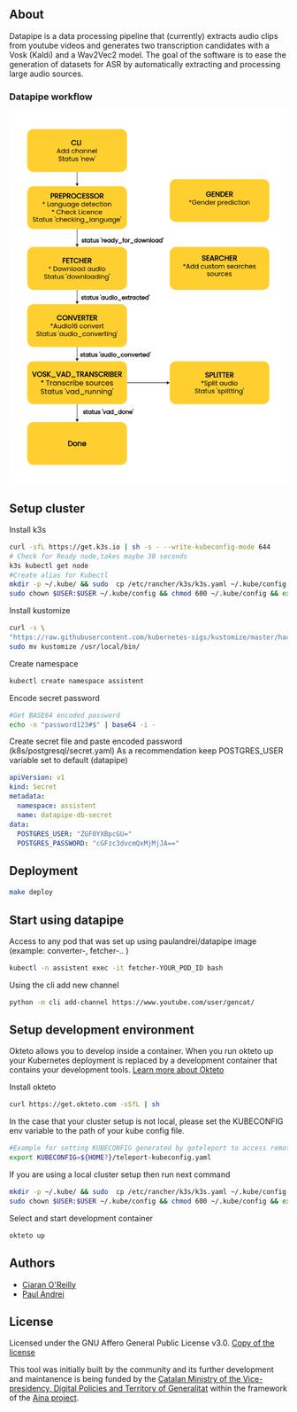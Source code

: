 
## About

Datapipe is a data processing pipeline that (currently) extracts audio clips from youtube videos and generates two transcription candidates with a Vosk (Kaldi) and a Wav2Vec2 model. The goal of the software is to ease the generation of datasets for ASR by automatically extracting and processing large audio sources.

### Datapipe workflow
![Datapipe](datapipe.png)

## Setup cluster

Install k3s

```bash
curl -sfL https://get.k3s.io | sh -s - --write-kubeconfig-mode 644
# Check for Ready node,takes maybe 30 seconds
k3s kubectl get node
#Create alias for Kubectl
mkdir -p ~/.kube/ && sudo  cp /etc/rancher/k3s/k3s.yaml ~/.kube/config && 
sudo chown $USER:$USER ~/.kube/config && chmod 600 ~/.kube/config && export KUBECONFIG=~/.kube/config
```
Install kustomize
```bash
curl -s \
"https://raw.githubusercontent.com/kubernetes-sigs/kustomize/master/hack/install_kustomize.sh"  | bash  && \
sudo mv kustomize /usr/local/bin/
```
Create namespace
```bash
kubectl create namespace assistent
```
Encode secret password
```bash
#Get BASE64 encoded password
echo -n "password123#$" | base64 -i -
```

Create secret file and paste encoded password (k8s/postgresql/secret.yaml)
As a recommendation keep POSTGRES_USER variable set to default (datapipe)
```yml
apiVersion: v1
kind: Secret
metadata:
  namespace: assistent
  name: datapipe-db-secret
data:
  POSTGRES_USER: "ZGF0YXBpcGU="
  POSTGRES_PASSWORD: "cGFzc3dvcmQxMjMjJA=="
```

[//]: # (## Setup database)

[//]: # (Install krew package manager)

[//]: # (https://krew.sigs.k8s.io/docs/user-guide/setup/install/)

[//]: # ()
[//]: # (Install schemahero)

[//]: # (```bash)

[//]: # (kubectl krew install schemahero)

[//]: # (kubectl schemahero install)

[//]: # (```)
## Deployment
```bash
make deploy 
```

## Start using datapipe

Access to any pod that was set up using paulandrei/datapipe image (example: converter-, fetcher-.. )
```bash
kubectl -n assistent exec -it fetcher-YOUR_POD_ID bash
```
Using the cli add new channel
```bash
python -m cli add-channel https://www.youtube.com/user/gencat/
```
## Setup development environment

Okteto allows you to develop inside a container. When you run okteto up your Kubernetes deployment is replaced by a development container that contains your development tools.
[Learn more about Okteto](https://github.com/okteto/okteto#how-it-works)

Install okteto
```bash
curl https://get.okteto.com -sSfL | sh
```

In the case that your cluster setup is not local, please set the KUBECONFIG env variable to the path of your kube config file.
```bash
#Example for setting KUBECONFIG generated by goteleport to access remote cluster
export KUBECONFIG=${HOME?}/teleport-kubeconfig.yaml
```
If you are using a local cluster setup then run next command

```bash
mkdir -p ~/.kube/ && sudo  cp /etc/rancher/k3s/k3s.yaml ~/.kube/config && 
sudo chown $USER:$USER ~/.kube/config && chmod 600 ~/.kube/config && export KUBECONFIG=~/.kube/config
```
Select and start development container
```bash
okteto up
```

## Authors

- [Ciaran O'Reilly](https://github.com/ccoreilly)
- [Paul Andrei](https://github.com/PaulNdrei)

## License

Licensed under the GNU Affero General Public License v3.0. [Copy of the license](LICENSE)

This tool was initially built by the community and its further development and maintanence is being funded by the [Catalan Ministry of the Vice-presidency, Digital Policies and Territory of Generalitat](https://politiquesdigitals.gencat.cat/en/inici/index.html) within the framework of the [Aina project](https://politiquesdigitals.gencat.cat/ca/tic/aina-el-projecte-per-garantir-el-catala-en-lera-digital/).